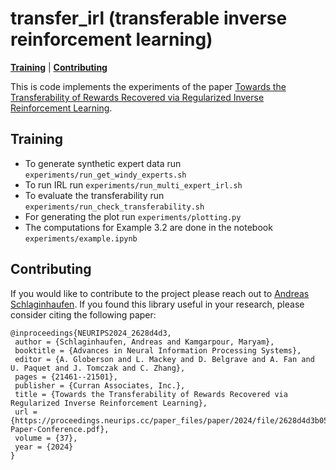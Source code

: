 # transfer_irl (transferable inverse reinforcement learning)
[**Training**](#training)
| [**Contributing**](#contributing)


This is code implements the experiments of the paper [Towards the Transferability of Rewards Recovered via Regularized Inverse Reinforcement Learning](https://proceedings.neurips.cc/paper_files/paper/2024/hash/2628d4d3b054c2d7ad33ab03435204f4-Abstract-Conference.html).

## Training
- To generate synthetic expert data run `experiments/run_get_windy_experts.sh`
- To run IRL run `experiments/run_multi_expert_irl.sh`
- To evaluate the transferability run `experiments/run_check_transferability.sh`
- For generating the plot run `experiments/plotting.py`
- The computations for Example 3.2 are done in the notebook `experiments/example.ipynb`

## Contributing
If you would like to contribute to the project please reach out to [Andreas Schlaginhaufen](mailto:andreas.schlaginhaufen@epfl.ch?subject=[transfer_irl]%20Contribution%20to%20transfer_irl). If you found this library useful in your research, please consider citing the following paper:
```
@inproceedings{NEURIPS2024_2628d4d3,
 author = {Schlaginhaufen, Andreas and Kamgarpour, Maryam},
 booktitle = {Advances in Neural Information Processing Systems},
 editor = {A. Globerson and L. Mackey and D. Belgrave and A. Fan and U. Paquet and J. Tomczak and C. Zhang},
 pages = {21461--21501},
 publisher = {Curran Associates, Inc.},
 title = {Towards the Transferability of Rewards Recovered via Regularized Inverse Reinforcement Learning},
 url = {https://proceedings.neurips.cc/paper_files/paper/2024/file/2628d4d3b054c2d7ad33ab03435204f4-Paper-Conference.pdf},
 volume = {37},
 year = {2024}
}
```
